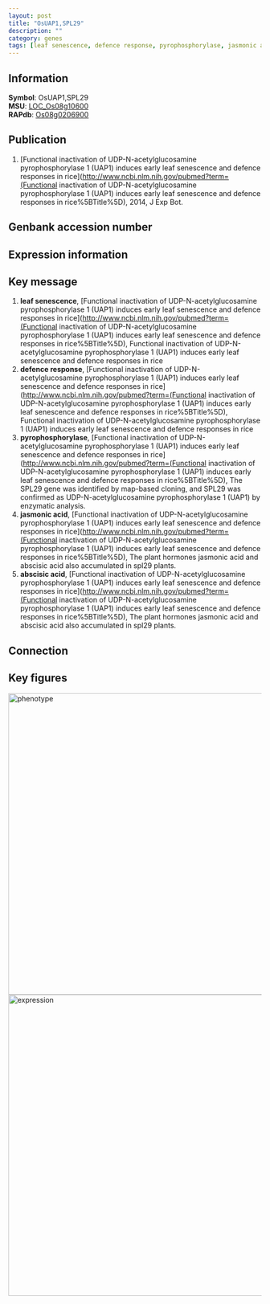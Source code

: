 ```yaml
---
layout: post
title: "OsUAP1,SPL29"
description: ""
category: genes
tags: [leaf senescence, defence response, pyrophosphorylase, jasmonic acid, abscisic acid, Gene]
---
```


## Information
__Symbol__: OsUAP1,SPL29  
__MSU__: [LOC_Os08g10600](http://rice.plantbiology.msu.edu/cgi-bin/ORF_infopage.cgi?orf=LOC_Os08g10600)  
__RAPdb__: [Os08g0206900](http://rapdb.dna.affrc.go.jp/viewer/gbrowse_details/irgsp1?name=Os08g0206900)  

## Publication
1. [Functional inactivation of UDP-N-acetylglucosamine pyrophosphorylase 1 (UAP1) induces early leaf senescence and defence responses in rice](http://www.ncbi.nlm.nih.gov/pubmed?term=(Functional inactivation of UDP-N-acetylglucosamine pyrophosphorylase 1 (UAP1) induces early leaf senescence and defence responses in rice%5BTitle%5D), 2014, J Exp Bot.

## Genbank accession number

## Expression information

## Key message
1. __leaf senescence__, [Functional inactivation of UDP-N-acetylglucosamine pyrophosphorylase 1 (UAP1) induces early leaf senescence and defence responses in rice](http://www.ncbi.nlm.nih.gov/pubmed?term=(Functional inactivation of UDP-N-acetylglucosamine pyrophosphorylase 1 (UAP1) induces early leaf senescence and defence responses in rice%5BTitle%5D), Functional inactivation of UDP-N-acetylglucosamine pyrophosphorylase 1 (UAP1) induces early leaf senescence and defence responses in rice
2. __defence response__, [Functional inactivation of UDP-N-acetylglucosamine pyrophosphorylase 1 (UAP1) induces early leaf senescence and defence responses in rice](http://www.ncbi.nlm.nih.gov/pubmed?term=(Functional inactivation of UDP-N-acetylglucosamine pyrophosphorylase 1 (UAP1) induces early leaf senescence and defence responses in rice%5BTitle%5D), Functional inactivation of UDP-N-acetylglucosamine pyrophosphorylase 1 (UAP1) induces early leaf senescence and defence responses in rice
3. __pyrophosphorylase__, [Functional inactivation of UDP-N-acetylglucosamine pyrophosphorylase 1 (UAP1) induces early leaf senescence and defence responses in rice](http://www.ncbi.nlm.nih.gov/pubmed?term=(Functional inactivation of UDP-N-acetylglucosamine pyrophosphorylase 1 (UAP1) induces early leaf senescence and defence responses in rice%5BTitle%5D), The SPL29 gene was identified by map-based cloning, and SPL29 was confirmed as UDP-N-acetylglucosamine pyrophosphorylase 1 (UAP1) by enzymatic analysis.
4. __jasmonic acid__, [Functional inactivation of UDP-N-acetylglucosamine pyrophosphorylase 1 (UAP1) induces early leaf senescence and defence responses in rice](http://www.ncbi.nlm.nih.gov/pubmed?term=(Functional inactivation of UDP-N-acetylglucosamine pyrophosphorylase 1 (UAP1) induces early leaf senescence and defence responses in rice%5BTitle%5D), The plant hormones jasmonic acid and abscisic acid also accumulated in spl29 plants.
5. __abscisic acid__, [Functional inactivation of UDP-N-acetylglucosamine pyrophosphorylase 1 (UAP1) induces early leaf senescence and defence responses in rice](http://www.ncbi.nlm.nih.gov/pubmed?term=(Functional inactivation of UDP-N-acetylglucosamine pyrophosphorylase 1 (UAP1) induces early leaf senescence and defence responses in rice%5BTitle%5D), The plant hormones jasmonic acid and abscisic acid also accumulated in spl29 plants.

## Connection

## Key figures
<img src="http://ricencode.github.io/images/OsUAP1.pheno.png" alt="phenotype"  style="width: 600px;"/>

<img src="http://ricencode.github.io/images/OsUAP1.exp.png" alt="expression"  style="width: 600px;"/>


